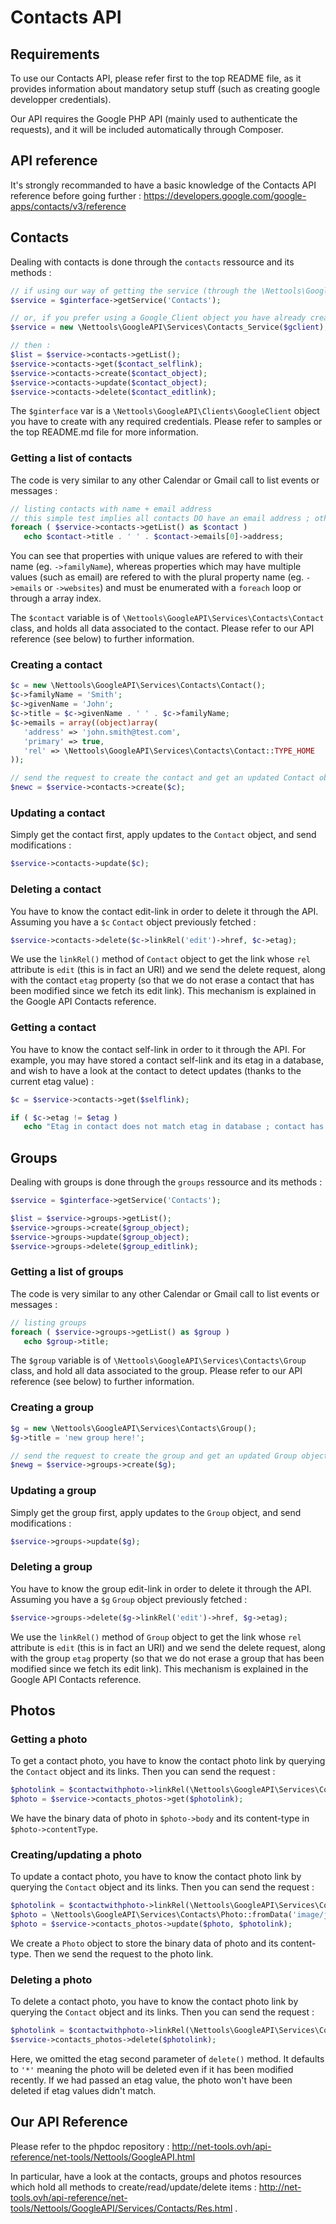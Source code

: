 # Contacts API

## Requirements

To use our Contacts API, please refer first to the top README file, as it provides information about mandatory setup stuff (such as creating google developper credentials).

Our API requires the Google PHP API (mainly used to authenticate the requests), and it will be included automatically through Composer.



## API reference ##

It's strongly recommanded to have a basic knowledge of the Contacts API reference before going further : https://developers.google.com/google-apps/contacts/v3/reference



## Contacts ##

Dealing with contacts is done through the `contacts` ressource and its methods :

```php
// if using our way of getting the service (through the \Nettools\GoogleAPI\Clients\GoogleClient interface) :
$service = $ginterface->getService('Contacts');

// or, if you prefer using a Google_Client object you have already created through the Google API library :
$service = new \Nettools\GoogleAPI\Services\Contacts_Service($gclient);

// then :
$list = $service->contacts->getList();
$service->contacts->get($contact_selflink);
$service->contacts->create($contact_object);
$service->contacts->update($contact_object);
$service->contacts->delete($contact_editlink);
```

The `$ginterface` var is a `\Nettools\GoogleAPI\Clients\GoogleClient` object you have to create with any required credentials. Please refer to samples or the top README.md file for more information.



### Getting a list of contacts

The code is very similar to any other Calendar or Gmail call to list events or messages :

```php
// listing contacts with name + email address
// this simple test implies all contacts DO have an email address ; otherwise 'emails[0]->address' will throw an exception, as [0] will be undefined
foreach ( $service->contacts->getList() as $contact )
   echo $contact->title . ' ' . $contact->emails[0]->address;  
```
You can see that properties with unique values are refered to with their name (eg. `->familyName`), whereas properties which may have multiple values (such as email) are refered to with the plural property name (eg. `->emails` or `->websites`) and must be enumerated with a `foreach` loop or through a array index.

The `$contact` variable is of `\Nettools\GoogleAPI\Services\Contacts\Contact` class, and holds all data associated to the contact. Please refer to our API reference (see below) to further information.



### Creating a contact


```php
$c = new \Nettools\GoogleAPI\Services\Contacts\Contact();
$c->familyName = 'Smith';
$c->givenName = 'John';
$c->title = $c->givenName . ' ' . $c->familyName;
$c->emails = array((object)array(
   'address' => 'john.smith@test.com',
   'primary' => true,
   'rel' => \Nettools\GoogleAPI\Services\Contacts\Contact::TYPE_HOME
));

// send the request to create the contact and get an updated Contact object with etag, links and other api-related stuff
$newc = $service->contacts->create($c);
```



### Updating a contact

Simply get the contact first, apply updates to the `Contact` object, and send modifications :

```php
$service->contacts->update($c);
```



### Deleting a contact

You have to know the contact edit-link in order to delete it through the API. Assuming you have a `$c` `Contact` object previously fetched :

```php
$service->contacts->delete($c->linkRel('edit')->href, $c->etag);
```

We use the `linkRel()` method of `Contact` object to get the link whose `rel` attribute is `edit` (this is in fact an URI) and we send the delete request, along with the contact `etag` property (so that we do not erase a contact that has been modified since we fetch its edit link). This mechanism is explained in the Google API Contacts reference.



### Getting a contact

You have to know the contact self-link in order to it through the API. For example, you may have stored a contact self-link and its etag in a database, and wish to have a look at the contact to detect updates (thanks to the current etag value) :

```php
$c = $service->contacts->get($selflink);

if ( $c->etag != $etag )
   echo "Etag in contact does not match etag in database ; contact has been updated !";
```





## Groups ##

Dealing with groups is done through the `groups` ressource and its methods :

```php
$service = $ginterface->getService('Contacts');

$list = $service->groups->getList();
$service->groups->create($group_object);
$service->groups->update($group_object);
$service->groups->delete($group_editlink);
```



### Getting a list of groups

The code is very similar to any other Calendar or Gmail call to list events or messages :

```php
// listing groups
foreach ( $service->groups->getList() as $group )
   echo $group->title;
```

The `$group` variable is of `\Nettools\GoogleAPI\Services\Contacts\Group` class, and hold all data associated to the group. Please refer to our API reference (see below) to further information.



### Creating a group

```php
$g = new \Nettools\GoogleAPI\Services\Contacts\Group();
$g->title = 'new group here!';

// send the request to create the group and get an updated Group object with etag, links and other api-related stuff
$newg = $service->groups->create($g);
```



### Updating a group

Simply get the group first, apply updates to the `Group` object, and send modifications :

```php
$service->groups->update($g);
```



### Deleting a group

You have to know the group edit-link in order to delete it through the API. Assuming you have a `$g` `Group` object previously fetched :

```php
$service->groups->delete($g->linkRel('edit')->href, $g->etag);
```

We use the `linkRel()` method of `Group` object to get the link whose `rel` attribute is `edit` (this is in fact an URI) and we send the delete request, along with the group `etag` property (so that we do not erase a group that has been modified since we fetch its edit link). This mechanism is explained in the Google API Contacts reference.





## Photos ##

### Getting a photo 

To get a contact photo, you have to know the contact photo link by querying the `Contact` object and its links. Then you can send the request :

```php
$photolink = $contactwithphoto->linkRel(\Nettools\GoogleAPI\Services\Contacts\Contact::TYPE_PHOTO));
$photo = $service->contacts_photos->get($photolink);
```

We have the binary data of photo in `$photo->body` and its content-type in `$photo->contentType`.



### Creating/updating a photo 

To update a contact photo, you have to know the contact photo link by querying the `Contact` object and its links. Then you can send the request :

```php
$photolink = $contactwithphoto->linkRel(\Nettools\GoogleAPI\Services\Contacts\Contact::TYPE_PHOTO));
$photo = \Nettools\GoogleAPI\Services\Contacts\Photo::fromData('image/jpeg', file_get_contents('image.jpeg'));
$photo = $service->contacts_photos->update($photo, $photolink);
```

We create a `Photo` object to store the binary data of photo and its content-type. Then we send the request to the photo link.



### Deleting a photo 

To delete a contact photo, you have to know the contact photo link by querying the `Contact` object and its links. Then you can send the request :

```php
$photolink = $contactwithphoto->linkRel(\Nettools\GoogleAPI\Services\Contacts\Contact::TYPE_PHOTO));
$service->contacts_photos->delete($photolink);
```

Here, we omitted the etag second parameter of `delete()` method. It defaults to `'*'` meaning the photo will be deleted even if it has been modified recently. If we had passed an etag value, the photo won't have been deleted if etag values didn't match.




## Our API Reference

Please refer to the phpdoc repository : http://net-tools.ovh/api-reference/net-tools/Nettools/GoogleAPI.html

In particular, have a look at the contacts, groups and photos resources which hold all methods to create/read/update/delete items : http://net-tools.ovh/api-reference/net-tools/Nettools/GoogleAPI/Services/Contacts/Res.html .

